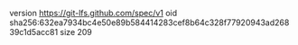 version https://git-lfs.github.com/spec/v1
oid sha256:632ea7934bc4e50e89b584414283cef8b64c328f77920943ad26839c1d5acc81
size 209
